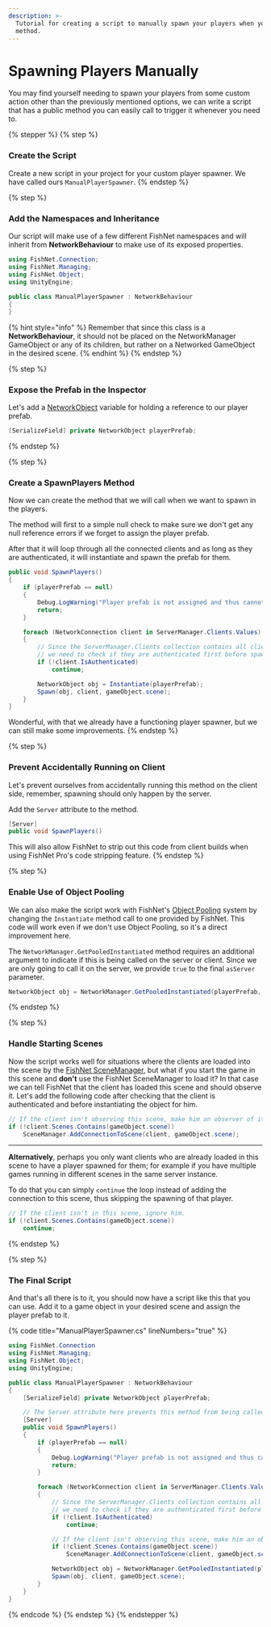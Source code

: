 ```yaml
---
description: >-
  Tutorial for creating a script to manually spawn your players when you call a
  method.
---
```


# Spawning Players Manually

You may find yourself needing to spawn your players from some custom action other than the previously mentioned options, we can write a script that has a public method you can easily call to trigger it whenever you need to.

{% stepper %}
{% step %}
### Create the Script

Create a new script in your project for your custom player spawner. We have called ours `ManualPlayerSpawner`.
{% endstep %}

{% step %}
### Add the Namespaces and Inheritance

Our script will make use of a few different FishNet namespaces and will inherit from **NetworkBehaviour** to make use of its exposed properties.

```csharp
using FishNet.Connection;
using FishNet.Managing;
using FishNet.Object;
using UnityEngine;
​
public class ManualPlayerSpawner : NetworkBehaviour
{
}
```

{% hint style="info" %}
Remember that since this class is a **NetworkBehaviour**, it should not be placed on the NetworkManager GameObject or any of its children, but rather on a Networked GameObject in the desired scene.
{% endhint %}
{% endstep %}

{% step %}
### Expose the Prefab in the Inspector

Let's add a [NetworkObject](../../../guides/features/networked-gameobjects-and-scripts/networkobjects/) variable for holding a reference to our player prefab.

```csharp
[SerializeField] private NetworkObject playerPrefab;
```
{% endstep %}

{% step %}
### Create a SpawnPlayers Method

Now we can create the method that we will call when we want to spawn in the players.

The method will first to a simple null check to make sure we don't get any null reference errors if we forget to assign the player prefab.

After that it will loop through all the connected clients and as long as they are authenticated, it will instantiate and spawn the prefab for them.

```csharp
public void SpawnPlayers()
{
    if (playerPrefab == null)
    {
        Debug.LogWarning("Player prefab is not assigned and thus cannot be spawned.");
        return;
    }

    foreach (NetworkConnection client in ServerManager.Clients.Values)
    {
        // Since the ServerManager.Clients collection contains all clients (even non-authenticated ones),
        // we need to check if they are authenticated first before spawning a player object for them.
        if (!client.IsAuthenticated)
            continue;

        NetworkObject obj = Instantiate(playerPrefab);
        Spawn(obj, client, gameObject.scene);
    }
}
```

Wonderful, with that we already have a functioning player spawner, but we can still make some improvements.
{% endstep %}

{% step %}
### Prevent Accidentally Running on Client

Let's prevent ourselves from accidentally running this method on the client side, remember, spawning should only happen by the server.

Add the `Server` attribute to the method.

```csharp
[Server]
public void SpawnPlayers()
```

This will also allow FishNet to strip out this code from client builds when using FishNet Pro's code stripping feature.
{% endstep %}

{% step %}
### Enable Use of Object Pooling

We can also make the script work with FishNet's [Object Pooling](../../../guides/features/networked-gameobjects-and-scripts/spawning/object-pooling.md) system by changing the `Instantiate` method call to one provided by FishNet. This code will work even if we don't use Object Pooling, so it's a direct improvement here.

The `NetworkManager.GetPooledInstantiated` method requires an additional argument to indicate if this is being called on the server or client. Since we are only going to call it on the server, we provide `true` to the final `asServer` parameter.

```csharp
NetworkObject obj = NetworkManager.GetPooledInstantiated(playerPrefab, asServer: true);
```
{% endstep %}

{% step %}
### Handle Starting Scenes

Now the script works well for situations where the clients are loaded into the scene by the [FishNet SceneManager](../../../guides/features/scene-management/), but what if you start the game in this scene and **don't** use the FishNet SceneManager to load it? In that case we can tell FishNet that the client has loaded this scene and should observe it. Let's add the following code after checking that the client is authenticated and before instantiating the object for him.

```csharp
// If the client isn't observing this scene, make him an observer of it.
if (!client.Scenes.Contains(gameObject.scene))
    SceneManager.AddConnectionToScene(client, gameObject.scene);
```

***

**Alternatively**, perhaps you only want clients who are already loaded in this scene to have a player spawned for them; for example if you have multiple games running in different scenes in the same server instance.&#x20;

To do that you can simply `continue` the loop instead of adding the connection to this scene, thus skipping the spawning of that player.

```csharp
// If the client isn't in this scene, ignore him.
if (!client.Scenes.Contains(gameObject.scene))
    continue;
```
{% endstep %}

{% step %}
### The Final Script

And that's all there is to it, you should now have a script like this that you can use. Add it to a game object in your desired scene and assign the player prefab to it.

{% code title="ManualPlayerSpawner.cs" lineNumbers="true" %}
```csharp
using FishNet.Connection
using FishNet.Managing;
using FishNet.Object;
using UnityEngine;

public class ManualPlayerSpawner : NetworkBehaviour
{
    [SerializeField] private NetworkObject playerPrefab;

    // The Server attribute here prevents this method from being called except on the server.
    [Server]
    public void SpawnPlayers()
    {
        if (playerPrefab == null)
        {
            Debug.LogWarning("Player prefab is not assigned and thus cannot be spawned.");
            return;
        }

        foreach (NetworkConnection client in ServerManager.Clients.Values)
        {
            // Since the ServerManager.Clients collection contains all clients (even non-authenticated ones),
            // we need to check if they are authenticated first before spawning a player object for them.
            if (!client.IsAuthenticated)
                continue;

            // If the client isn't observing this scene, make him an observer of it.
            if (!client.Scenes.Contains(gameObject.scene))
                SceneManager.AddConnectionToScene(client, gameObject.scene);

            NetworkObject obj = NetworkManager.GetPooledInstantiated(playerPrefab, asServer: true);
            Spawn(obj, client, gameObject.scene);
        }
    }
}
```
{% endcode %}
{% endstep %}
{% endstepper %}
